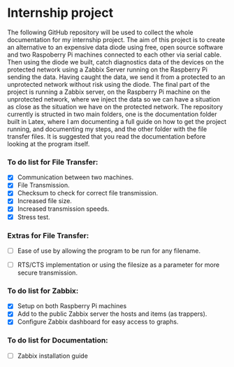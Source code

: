 # Internship project

The following GitHub repository will be used to collect the whole documentation for my internship project. The aim of this project is to create an alternative to an expensive data diode using free, open source software and two Raspoberry Pi machines connected to each other via serial cable. Then using the diode we built, catch diagnostics data of the devices on the protected network using a Zabbix Server running on the Raspberry Pi sending the data. Having caught the data, we send it from a protected to an unprotected network without risk using the diode. The final part of the project is running a Zabbix server, on the Raspberry Pi machine on the unprotected network, where we inject the data so we can have a situation as close as the situation we have on the protected network.
The repository currently is structed in two main folders, one is the documentation folder built in Latex, where I am documenting a full guide on how to get the project running, and documenting my steps, and the other folder with the file transfer files. It is suggested that you read the documentation before looking at the program itself. 

### To do list for File Transfer:
- [x] Communication between two machines.
- [x] File Transmission.
- [x] Checksum to check for correct file transmission.
- [x] Increased file size.
- [x] Increased transmission speeds.
- [x] Stress test.
### Extras for File Transfer:
- [ ] Ease of use by allowing the program to be run for any filename.
- [ ] RTS/CTS implementation or using the filesize as a parameter for more secure transmission.


### To do list for Zabbix:
- [X] Setup on both Raspberry Pi machines
- [X] Add to the public Zabbix server the hosts and items (as trappers).
- [X] Configure Zabbix dashboard for easy access to graphs.

### To do list for Documentation:
- [ ] Zabbix installation guide

